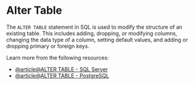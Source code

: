 # Alter Table

The `ALTER TABLE` statement in SQL is used to modify the structure of an existing table. This includes adding, dropping, or modifying columns, changing the data type of a column, setting default values, and adding or dropping primary or foreign keys.

Learn more from the following resources:

- [@article@ALTER TABLE - SQL Server](https://learn.microsoft.com/en-us/sql/t-sql/statements/alter-table-transact-sql?view=sql-server-ver16)
- [@article@ALTER TABLE - PostgreSQL](https://www.postgresqltutorial.com/postgresql-tutorial/postgresql-alter-table/)